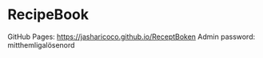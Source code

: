 # RecipeBook

GitHub Pages: https://jasharicoco.github.io/ReceptBoken
Admin password: mitthemligalösenord
